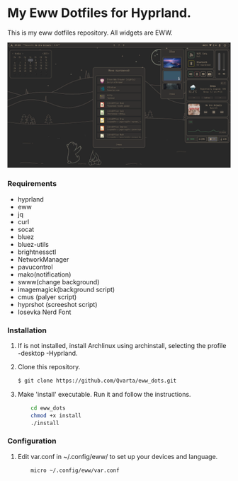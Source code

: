 # My Eww Dotfiles for Hyprland.


This is my eww dotfiles repository. All widgets are EWW.

![preview](eww/images/screenshot/1.jpg)

### Requirements

- hyprland
- eww
- jq 
- curl
- socat
- bluez
- bluez-utils
- brightnessctl
- NetworkManager
- pavucontrol
- mako(notification)
- swww(change background)
- imagemagick(background script)
- cmus (palyer script)
- hyprshot (screeshot script)
- Iosevka Nerd Font

### Installation

1. If is not installed, install Archlinux using archinstall, selecting the profile -desktop -Hyprland.
2. Clone this repository.

	```bash
	$ git clone https://github.com/Qvarta/eww_dots.git
	```

3. Make 'install' executable. Run it and follow the instructions.

	```bash
        cd eww_dots
        chmod +x install
        ./install
	```

### Configuration

1. Edit var.conf in ~/.config/eww/ to set up your devices and language.

	```bash
        micro ~/.config/eww/var.conf
	```


